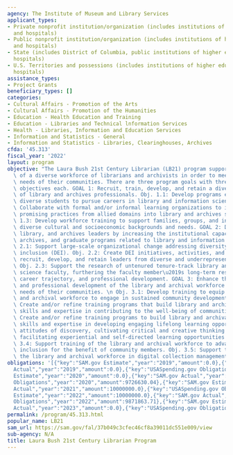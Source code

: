 ```yaml
---
agency: The Institute of Museum and Library Services
applicant_types:
- Private nonprofit institution/organization (includes institutions of higher education
  and hospitals)
- Public nonprofit institution/organization (includes institutions of higher education
  and hospitals)
- State (includes District of Columbia, public institutions of higher education and
  hospitals)
- U.S. Territories and possessions (includes institutions of higher education and
  hospitals)
assistance_types:
- Project Grants
beneficiary_types: []
categories:
- Cultural Affairs - Promotion of the Arts
- Cultural Affairs - Promotion of the Humanities
- Education - Health Education and Training
- Education - Libraries and Technical lnformation Services
- Health - Libraries, Information and Education Services
- Information and Statistics - General
- Information and Statistics - Libraries, Clearinghouses, Archives
cfda: '45.313'
fiscal_year: '2022'
layout: program
objective: "The Laura Bush 21st Century Librarian (LB21) program supports the development\
  \ of a diverse workforce of librarians and archivists in order to meet the information\
  \ needs of their communities. There are three program goals with three to five associated\
  \ objectives each. GOAL 1: Recruit, train, develop, and retain a diverse workforce\
  \ of library and archives professionals. Obj. 1.1: Develop programs encouraging\
  \ diverse students to pursue careers in library and information science. Obj. 1.2:\
  \ Collaborate with formal and/or informal learning organizations to incorporate\
  \ promising practices from allied domains into library and archives services. Obj.\
  \ 1.3: Develop workforce training to support families, groups, and individuals of\
  \ diverse cultural and socioeconomic backgrounds and needs. GOAL 2: Develop faculty,\
  \ library, and archives leaders by increasing the institutional capacity of libraries,\
  \ archives, and graduate programs related to library and information science. Obj.\
  \ 2.1: Support large-scale organizational change addressing diversity, equity, and\
  \ inclusion (DEI). Obj. 2.2: Create DEI initiatives, activities, and curricula to\
  \ recruit, develop, and retain leaders from diverse and underrepresented backgrounds.\
  \ Obj. 2.3: Support the research of untenured tenure-track library and information\
  \ science faculty, furthering the faculty member\u2019s long-term research agenda,\
  \ career trajectory, and professional development. GOAL 3: Enhance the training\
  \ and professional development of the library and archival workforce to meet the\
  \ needs of their communities. \n Obj. 3.1: Develop training to equip the library\
  \ and archival workforce to engage in sustained community development. Obj. 3.2:\
  \ Create and/or refine training programs that build library and archival workforce\
  \ skills and expertise in contributing to the well-being of communities. Obj. 3.3:\
  \ Create and/or refine training programs to build library and archival workforce\
  \ skills and expertise in developing engaging lifelong learning opportunities, fostering\
  \ attitudes of discovery, cultivating critical and creative thinking skills, and\
  \ facilitating experiential and self-directed learning opportunities for all. Obj.\
  \ 3.4: Support training of the library and archival workforce to advance digital\
  \ inclusion for the benefit of community members. Obj. 3.5: Support training of\
  \ the library and archival workforce in digital collection management."
obligations: '[{"key":"SAM.gov Estimate","year":"2019","amount":0.0},{"key":"SAM.gov
  Actual","year":"2019","amount":0.0},{"key":"USASpending.gov Obligations","year":"2019","amount":9096517.08},{"key":"SAM.gov
  Estimate","year":"2020","amount":0.0},{"key":"SAM.gov Actual","year":"2020","amount":10000000.0},{"key":"USASpending.gov
  Obligations","year":"2020","amount":9726630.04},{"key":"SAM.gov Estimate","year":"2021","amount":10000000.0},{"key":"SAM.gov
  Actual","year":"2021","amount":10000000.0},{"key":"USASpending.gov Obligations","year":"2021","amount":10561627.36},{"key":"SAM.gov
  Estimate","year":"2022","amount":10000000.0},{"key":"SAM.gov Actual","year":"2022","amount":10000000.0},{"key":"USASpending.gov
  Obligations","year":"2022","amount":9871863.71},{"key":"SAM.gov Estimate","year":"2023","amount":10000000.0},{"key":"SAM.gov
  Actual","year":"2023","amount":0.0},{"key":"USASpending.gov Obligations","year":"2023","amount":8452698.11}]'
permalink: /program/45.313.html
popular_name: LB21
sam_url: https://sam.gov/fal/37b049c3cfec46cf8a39011dc551e009/view
sub-agency: N/A
title: Laura Bush 21st Century Librarian Program
---
```

